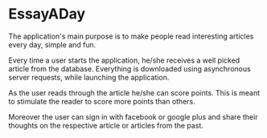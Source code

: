# EssayADay

The application's main purpose is to make people read interesting articles every day, simple and fun.

Every time a user starts the application, he/she receives a well picked article from the database. Everything is downloaded using asynchronous server requests, while launching the application.

As the user reads through the article he/she can score points. This is meant to stimulate the reader to score more points than others. 

Moreover the user can sign in with facebook or google plus and share their thoughts on the respective article or articles from the past.
